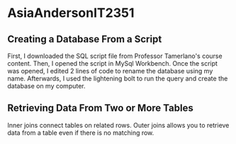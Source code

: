 # AsiaAndersonIT2351

## Creating a Database From a Script
First, I downloaded the SQL script file from Professor Tamerlano's course content. Then, I opened the script in MySql Workbench. Once the script was opened, I edited 2 lines of code to rename the database using my name. Afterwards, I used the lightening bolt to run the query and create the database on my computer.

## Retrieving Data From Two or More Tables
Inner joins connect tables on related rows. Outer joins allows you to retrieve data from a table even if there is no matching row.

